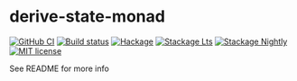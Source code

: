 # derive-state-monad

[![GitHub CI](https://github.com/ScottSedgwick/derive-state-monad/workflows/CI/badge.svg)](https://github.com/ScottSedgwick/derive-state-monad/actions)
[![Build status](https://img.shields.io/travis/ScottSedgwick/derive-state-monad.svg?logo=travis)](https://travis-ci.org/ScottSedgwick/derive-state-monad)
[![Hackage](https://img.shields.io/hackage/v/derive-state-monad.svg?logo=haskell)](https://hackage.haskell.org/package/derive-state-monad)
[![Stackage Lts](http://stackage.org/package/derive-state-monad/badge/lts)](http://stackage.org/lts/package/derive-state-monad)
[![Stackage Nightly](http://stackage.org/package/derive-state-monad/badge/nightly)](http://stackage.org/nightly/package/derive-state-monad)
[![MIT license](https://img.shields.io/badge/license-MIT-blue.svg)](LICENSE)

See README for more info
